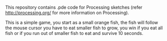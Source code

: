 This repository contains .pde code for Processing sketches (refer http://processing.org/ for more information on Processing).

This is a simple game, you start as a small orange fish, the fish will follow the mouse cursor you have to eat smaller fish to grow, you win if you eat all fish or if you run out of smaller fish to eat and survive 10 seconds.

